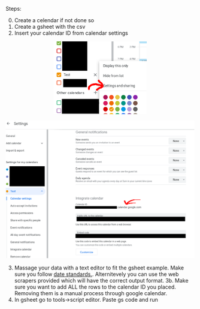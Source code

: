 Steps:

0. Create a celendar if not done so
1. Create a gsheet with the csv
2. Insert your calendar ID from calendar settings

<p align="center">
  <img src="./img/FromCalendarPage.png" alt="Getting to calendar settings" width="250">
</p>

<p align="center">
  <img src="./img/CalendarId.png" alt="Getting calendar ID" width="650">
</p>

3. Massage your data with a text editor to fit the gsheet example. Make sure you follow [date standards.](https://developers.google.com/chart/interactive/docs/datesandtimes#datetimes-using-the-date-constructor). Alternitevely you can use the web scrapers provided which will have the correct output format.
3b. Make sure you want to add ALL the rows to the calendar ID you placed. Removing them is a manual process through google calendar.
4. In gsheet go to tools->script editor. Paste gs code and run
